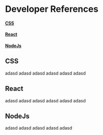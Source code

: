 # Developer References
#### [CSS](#css)
#### [React](#react)
#### [NodeJs](#nodejs)


## CSS
adasd
adasd
adasd
adasd
adasd
adasd



## React
adasd
adasd
adasd
adasd
adasd
adasd


## NodeJs
adasd
adasd
adasd
adasd
adasd
